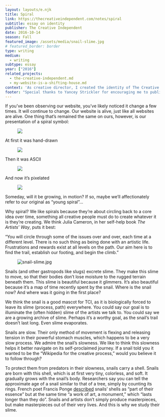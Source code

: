 ```yaml
---
layout: layouts/e.njk
title: Spiral
link: https://thecreativeindependent.com/notes/spiral
subtitle: essay on identity
publisher: The Creative Independent
date: 2016-10-14
season: Fall
featured_image: /assets/media/snail-slime.jpg
# featured_border: border
type: writing
medium:
  - writing
subtype: essay
year: ["2016"]
related_projects:
  - the-creative-independent.md
  - my-website-is-a-shifting-house.md
context: 'As creative director, I created the identity of The Creative Independent — an evolving spiral. After presenting internally at Kickstarter as to why, I published this <a href="https://thecreativeindependent.com/notes/spiral/" target="_blank">piece</a> ↗ as a "Note" on TCI on October 10, 2016 — two weeks after The Creative Independent launched to the world.'
footer: "Special thanks to Yancey Strickler for encouraging me to publish this, and to the rest of the TCI team (at the time): Brandon Stosuy, T. Cole Rachel, Charlotte Zoller, and Hannah Street Elliott."
---
```


<p>If you’ve been observing our website, you’ve likely noticed it change a few times. It will continue to change. Our website is alive, just like all websites are alive. One thing that’s remained the same on ours, however, is our presentation of a spiral symbol:</p>

<figure style="max-width: 100px;" class="border">
  <img src="/assets/media/spiral-hand.png">
</figure>

<p>At first it was hand-drawn</p>

<figure style="max-width: 300px;" class="border">
  <img src="/assets/media/spiral-ascii.png">
</figure>

<p>Then it was ASCII</p>

<figure style="max-width: 460px;" class="border">
<img src="/assets/media/spiral-pixelated.png">
</figure>

<p>And now it’s pixelated</p>

<figure style="max-width: 100%;" class="border">
<img src="/assets/media/spiral-animated-large.gif">
</figure>

<p>Someday, will it be growing, in motion? If so, maybe we’ll affectionately refer to our original as “young spiral”…</p>

<p>Why spiral? We like spirals because they’re about circling back to a core idea over time, something all creative people must do to create whatever it is they’re creating. We think Julia Cameron, in her self-help book <i>The Artists’ Way</i>, puts it best:</p>

<p>“You will circle through some of the issues over and over, each time at a different level. There is no such thing as being done with an artistic life. Frustrations and rewards exist at all levels on the path. Our aim here is to find the trail, establish our footing, and begin the climb.”</p>

<figure>
<img src="/assets/media/snail-slime.jpg" alt="snail-slime.jpg" />
</figure>

<p>Snails (and other gastropods like slugs) excrete slime. They make this slime to move, so that their bodies don’t lose moisture to the rugged terrain beneath them. This slime is beautiful because it glimmers. It’s also beautiful because it’s a map of time recently spent by the snail. Where is the snail now? And where was it going in the first place?</p>

<p>We think the snail is a good mascot for TCI, as it is biologically forced to leave its slime (process, path) everywhere. You could say our goal is to illuminate the (often hidden) slime of the artists we talk to. You could say we are a growing archive of slime. Perhaps it’s a worthy goal, as the snail’s trail doesn’t last long. Even slime evaporates.</p>

<p>Snails are slow. Their only method of movement is flexing and releasing tension in their powerful stomach muscles, which happens to be a very slow process. We admire the snail’s slowness. We like to think this slowness helps it better navigate on its self-proclaimed journey. If a snail told you it wanted to be the “Wikipedia for the creative process,” would you believe it to follow through?</p>

<p>To protect them from predators in their slowness, snails carry a shell. Snails are born with this shell, which is at first very tiny, colorless, and soft. It gradually grows with the snail’s body. Researchers say you can tell the approximate age of a snail similar to that of a tree, simply by counting its rings. French poet Francis Ponge <a href="https://www.poetryfoundation.org/poetrymagazine/poems/detail/89712" target="_blank">described</a> snails’ shells as “part of their essence” but at the same time “a work of art, a monument,” which “lasts longer than they do”. Snails and artists don’t simply produce masterpieces, but make masterpieces out of their very lives. And this is why we study their slime.</p>
